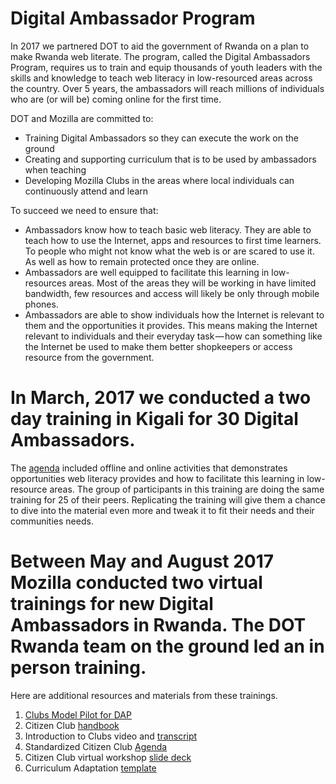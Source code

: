 # Digital Ambassador Program
In 2017 we partnered DOT to aid the government of Rwanda on a plan to make Rwanda web literate. 
The program, called the Digital Ambassadors Program, requires us to train and equip thousands of youth leaders 
with the skills and knowledge to teach web literacy in low-resourced areas across the country. 
Over 5 years, the ambassadors will reach millions of individuals who are (or will be) coming online for the first time.

DOT and Mozilla are committed to:
* Training Digital Ambassadors so they can execute the work on the ground
* Creating and supporting curriculum that is to be used by ambassadors when teaching
* Developing Mozilla Clubs in the areas where local individuals can continuously attend and learn

To succeed we need to ensure that:

* Ambassadors know how to teach basic web literacy. 
They are able to teach how to use the Internet, apps and resources to first time learners. 
To people who might not know what the web is or are scared to use it. As well as how to remain protected once they are online.
* Ambassadors are well equipped to facilitate this learning in low-resources areas. 
Most of the areas they will be working in have limited bandwidth, few resources and access will likely be only through mobile phones.
* Ambassadors are able to show individuals how the Internet is relevant to them and the opportunities it provides. 
This means making the Internet relevant to individuals and their everyday task — how can something like the 
Internet be used to make them better shopkeepers or access resource from the government.

# In March, 2017 we conducted a two day training in Kigali for 30 Digital Ambassadors. 
The [agenda](https://thimbleprojects.org/juliavallera/281859/#overview) included offline and online activities that 
demonstrates opportunities web literacy provides and how to facilitate this learning in low-resource areas.
The group of participants in this training are doing the same training for 25 of their peers. 
Replicating the training will give them a chance to dive into the material even more and tweak it to fit their needs and 
their communities needs.

# Between May and August 2017 Mozilla conducted two virtual trainings for new Digital Ambassadors in Rwanda. The DOT Rwanda team on the ground led an in person training. 

Here are additional resources and materials from these trainings.

1. [Clubs Model Pilot for DAP](https://docs.google.com/document/d/19A5tbdxRh86pGmtSjZPbRl20XVDJ3BZAzs7STYCoAJM/edit#heading=h.qb25uxlh0fb4)
2. Citizen Club [handbook](https://docs.google.com/document/d/1i52jY2oTy3_6qhFnC6fFNkapnzrRvkNZjyXxyVjSnf8/edit#heading=h.6yhmya2ct4y)
3. Introduction to Clubs video and [transcript](https://docs.google.com/document/d/1orA-GrN4QulhRJ8ss2DuN0PdUgN5JVcux3KmUOytaOU/edit)
4. Standardized Citizen Club [Agenda](https://docs.google.com/document/d/1exPDHlIfjmt0TqwArcfA9dnaJ1nulq3H-4SLNztgOiw/edit#heading=h.ok22k1u5es4i)
5. Citizen Club virtual workshop [slide deck](https://docs.google.com/presentation/d/1chBEcDRikQ8UpGCrjLBR7aE4MP-NIQlxcSUp4zFbOgU/edit#slide=id.p)
6. Curriculum Adaptation [template](https://docs.google.com/document/d/1CXPsGv5mC50SPvkHNDVwNjh3eWTgQzXb4czpR12QERk/edit)
